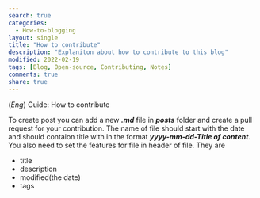 ```yaml
---
search: true
categories: 
  - How-to-blogging
layout: single
title: "How to contribute"
description: "Explaniton about how to contribute to this blog"
modified: 2022-02-19
tags: [Blog, Open-source, Contributing, Notes]
comments: true
share: true
---
```

(*Eng*) Guide: How to contribute  

To create post you can add a new ***.md*** file in ***posts*** folder and create a pull request for your contribution. The name of file should start with the date and should contaion title with in the format ***yyyy-mm-dd-Title of content***.  
You also need to set the features for file in header of file. They are 
- title
- description
- modified(the date)
- tags

